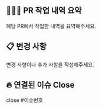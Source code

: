 ## 🧑🏻‍💻 PR 작업 내역 요약
해당 PR에서 작업한 내역을 요약해주세요.

## 📋 변경 사항
변경 사항이나 추가 사항을 작성해주세요.

## 🔥 연결된 이슈 Close
close #이슈번호

